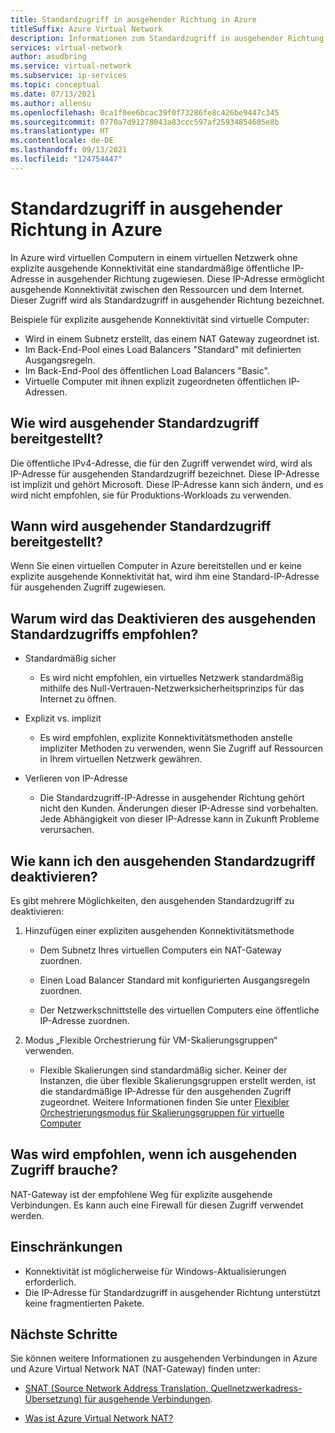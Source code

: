 ```yaml
---
title: Standardzugriff in ausgehender Richtung in Azure
titleSuffix: Azure Virtual Network
description: Informationen zum Standardzugriff in ausgehender Richtung in Azure.
services: virtual-network
author: asudbring
ms.service: virtual-network
ms.subservice: ip-services
ms.topic: conceptual
ms.date: 07/13/2021
ms.author: allensu
ms.openlocfilehash: 0ca1f0ee6bcac39f0f73286fe8c426be9447c345
ms.sourcegitcommit: 0770a7d91278043a83ccc597af25934854605e8b
ms.translationtype: HT
ms.contentlocale: de-DE
ms.lasthandoff: 09/13/2021
ms.locfileid: "124754447"
---
```

# <a name="default-outbound-access-in-azure"></a>Standardzugriff in ausgehender Richtung in Azure

In Azure wird virtuellen Computern in einem virtuellen Netzwerk ohne explizite ausgehende Konnektivität eine standardmäßige öffentliche IP-Adresse in ausgehender Richtung zugewiesen. Diese IP-Adresse ermöglicht ausgehende Konnektivität zwischen den Ressourcen und dem Internet. Dieser Zugriff wird als Standardzugriff in ausgehender Richtung bezeichnet. 

Beispiele für explizite ausgehende Konnektivität sind virtuelle Computer:

* Wird in einem Subnetz erstellt, das einem NAT Gateway zugeordnet ist.
* Im Back-End-Pool eines Load Balancers "Standard" mit definierten Ausgangsregeln.
* Im Back-End-Pool des öffentlichen Load Balancers "Basic".
* Virtuelle Computer mit ihnen explizit zugeordneten öffentlichen IP-Adressen.

## <a name="how-is-default-outbound-access-provided"></a>Wie wird ausgehender Standardzugriff bereitgestellt?

Die öffentliche IPv4-Adresse, die für den Zugriff verwendet wird, wird als IP-Adresse für ausgehenden Standardzugriff bezeichnet. Diese IP-Adresse ist implizit und gehört Microsoft. Diese IP-Adresse kann sich ändern, und es wird nicht empfohlen, sie für Produktions-Workloads zu verwenden.

## <a name="when-is-default-outbound-access-provided"></a>Wann wird ausgehender Standardzugriff bereitgestellt?

Wenn Sie einen virtuellen Computer in Azure bereitstellen und er keine explizite ausgehende Konnektivität hat, wird ihm eine Standard-IP-Adresse für ausgehenden Zugriff zugewiesen.
## <a name="why-is-disabling-default-outbound-access-recommended"></a>Warum wird das Deaktivieren des ausgehenden Standardzugriffs empfohlen?

* Standardmäßig sicher
    
    * Es wird nicht empfohlen, ein virtuelles Netzwerk standardmäßig mithilfe des Null-Vertrauen-Netzwerksicherheitsprinzips für das Internet zu öffnen.

* Explizit vs. implizit

    * Es wird empfohlen, explizite Konnektivitätsmethoden anstelle impliziter Methoden zu verwenden, wenn Sie Zugriff auf Ressourcen in Ihrem virtuellen Netzwerk gewähren.

* Verlieren von IP-Adresse

    * Die Standardzugriff-IP-Adresse in ausgehender Richtung gehört nicht den Kunden. Änderungen dieser IP-Adresse sind vorbehalten.  Jede Abhängigkeit von dieser IP-Adresse kann in Zukunft Probleme verursachen.

## <a name="how-can-i-disable-default-outbound-access"></a>Wie kann ich den ausgehenden Standardzugriff deaktivieren?

Es gibt mehrere Möglichkeiten, den ausgehenden Standardzugriff zu deaktivieren:

1.  Hinzufügen einer expliziten ausgehenden Konnektivitätsmethode

    * Dem Subnetz Ihres virtuellen Computers ein NAT-Gateway zuordnen.

    * Einen Load Balancer Standard mit konfigurierten Ausgangsregeln zuordnen.

    * Der Netzwerkschnittstelle des virtuellen Computers eine öffentliche IP-Adresse zuordnen.

2.  Modus „Flexible Orchestrierung für VM-Skalierungsgruppen“ verwenden.

    * Flexible Skalierungen sind standardmäßig sicher. Keiner der Instanzen, die über flexible Skalierungsgruppen erstellt werden, ist die standardmäßige IP-Adresse für den ausgehenden Zugriff zugeordnet. Weitere Informationen finden Sie unter [Flexibler Orchestrierungsmodus für Skalierungsgruppen für virtuelle Computer](../virtual-machines/flexible-virtual-machine-scale-sets.md)

## <a name="if-i-need-outbound-access-what-is-the-recommended-way"></a>Was wird empfohlen, wenn ich ausgehenden Zugriff brauche?

NAT-Gateway ist der empfohlene Weg für explizite ausgehende Verbindungen. Es kann auch eine Firewall für diesen Zugriff verwendet werden.

## <a name="limitations"></a>Einschränkungen

* Konnektivität ist möglicherweise für Windows-Aktualisierungen erforderlich.
* Die IP-Adresse für Standardzugriff in ausgehender Richtung unterstützt keine fragmentierten Pakete. 

## <a name="next-steps"></a>Nächste Schritte

Sie können weitere Informationen zu ausgehenden Verbindungen in Azure und Azure Virtual Network NAT (NAT-Gateway) finden unter:

* [SNAT (Source Network Address Translation, Quellnetzwerkadress-Übersetzung) für ausgehende Verbindungen](../load-balancer/load-balancer-outbound-connections.md).

* [Was ist Azure Virtual Network NAT?](./nat-gateway/nat-overview.md)